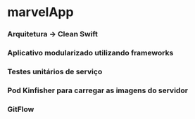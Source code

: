 # marvelApp


### Arquitetura -> Clean Swift
### Aplicativo modularizado utilizando frameworks
### Testes unitários de serviço
### Pod Kinfisher para carregar as imagens do servidor
### GitFlow
